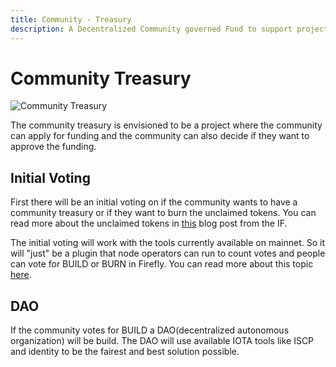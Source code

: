 ```yaml
---
title: Community - Treasury
description: A Decentralized Community governed Fund to support projects in the IOTA Ecosystem and Support the community
---
```


# Community Treasury

![Community Treasury](https://github.com/iota-community/Community-Governance/raw/main/assets/iota_community_treasury.png)

The community treasury is envisioned to be a project where the community can apply for funding and the community can also decide if they want to approve the funding.

## Initial Voting

First there will be an initial voting on if the community wants to have a community treasury or if they want to burn the unclaimed tokens. You can read more about the unclaimed tokens in [this](https://blog.iota.org/unclaimed-tokens-community-treasury-and-iota-as-faq/) blog post from the IF.

The initial voting will work with the tools currently available on mainnet. So it will "just" be a plugin that node operators can run to count votes and people can vote for BUILD or BURN in Firefly.
You can read more about this topic [here](https://github.com/iota-community/Community-Governance).

## DAO

If the community votes for BUILD a DAO(decentralized autonomous organization) will be build.
The DAO will use available IOTA tools like ISCP and identity to be the fairest and best solution possible.
